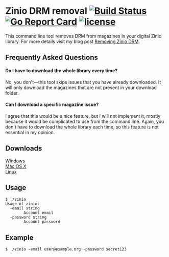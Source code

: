 # Zinio DRM removal [![Build Status](https://travis-ci.org/Metalnem/zinio.svg?branch=master)](https://travis-ci.org/Metalnem/zinio) [![Go Report Card](https://goreportcard.com/badge/github.com/metalnem/zinio)](https://goreportcard.com/report/github.com/metalnem/zinio) [![license](https://img.shields.io/badge/license-MIT-blue.svg?style=flat)](https://raw.githubusercontent.com/metalnem/zinio/master/LICENSE)

This command line tool removes DRM from magazines in your digital Zinio library.
For more details visit my blog post
[Removing Zinio DRM](https://mijailovic.net/2017/06/06/removing-zinio-drm/).

## Frequently Asked Questions

#### Do I have to download the whole library every time?

No, you don't—this tool skips issues that you have
already downloaded. It will only download the magazines
that are not present in your download folder.

#### Can I download a specific magazine issue?

I agree that this would be a nice feature, but I will
not implement it, mostly because it would be complicated
to use from the command line. Again, you don't have
to download the whole library each time, so this feature
is not essential in my opinion.

## Downloads

[Windows](https://github.com/Metalnem/zinio/releases/download/v1.1.0/zinio-win64-1.1.0.zip)  
[Mac OS X](https://github.com/Metalnem/zinio/releases/download/v1.1.0/zinio-darwin64-1.1.0.zip)  
[Linux](https://github.com/Metalnem/zinio/releases/download/v1.1.0/zinio-linux64-1.1.0.zip)


## Usage

```
$ ./zinio
Usage of zinio:
  -email string
    	Account email
  -password string
    	Account password
```

## Example

```
$ ./zinio -email user@example.org -password secret123 
```
